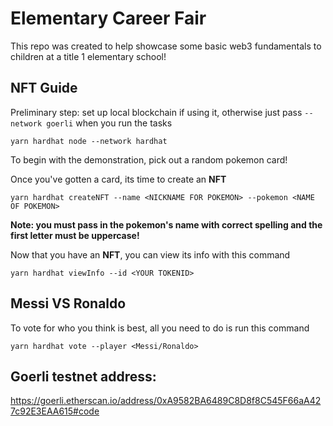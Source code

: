 # Elementary Career Fair

This repo was created to help showcase some basic web3 fundamentals to children at a title 1 elementary school!

## NFT Guide

Preliminary step: set up local blockchain if using it, otherwise just pass `--network goerli` when you run the tasks

```
yarn hardhat node --network hardhat
```

To begin with the demonstration, pick out a random pokemon card!

Once you've gotten a card, its time to create an **NFT**

```
yarn hardhat createNFT --name <NICKNAME FOR POKEMON> --pokemon <NAME OF POKEMON>
```

**Note: you must pass in the pokemon's name with correct spelling and the first letter must be uppercase!**

Now that you have an **NFT**, you can view its info with this command

```
yarn hardhat viewInfo --id <YOUR TOKENID>
```

## Messi VS Ronaldo

To vote for who you think is best, all you need to do is run this command

```
yarn hardhat vote --player <Messi/Ronaldo>
```

## Goerli testnet address:

https://goerli.etherscan.io/address/0xA9582BA6489C8D8f8C545F66aA427c92E3EAA615#code
